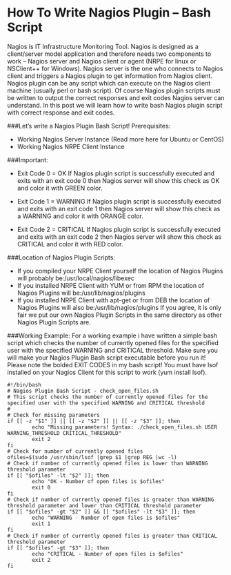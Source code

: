 # How To Write Nagios Plugin – Bash Script

Nagios is IT Infrastructure Monitoring Tool. Nagios is designed as a client/server model application and therefore needs two components to work – Nagios server and Nagios client or agent (NRPE for linux or NSClient++ for Windows). Nagios server is the one who connects to Nagios client and triggers a Nagios plugin to get information from Nagios client. Nagios plugin can be any script which can execute on the Nagios client machine (usually perl or bash script). Of course Nagios plugin scripts must be written to output the correct responses and exit codes Nagios server can understand. In this post we will learn how to write bash Nagios plugin script with correct response and exit codes.

###Let’s write a Nagios Plugin Bash Script!
Prerequisites:
* Working Nagios Server Instance (Read more here for Ubuntu or CentOS)
* Working Nagios NRPE Client Instance

###Important:
* Exit Code 0 = OK
If Nagios plugin script is successfully executed and exits with an exit code 0 then Nagios server will show this check as OK and color it with GREEN color.

* Exit Code 1 = WARNING
If Nagios plugin script is successfully executed and exits with an exit code 1 then Nagios server will show this check as a WARNING and color it with ORANGE color.

* Exit Code 2 = CRITICAL
If Nagios plugin script is successfully executed and exits with an exit code 2 then Nagios server will show this check as CRITICAL and color it with RED color.

###Location of Nagios Plugin Scripts:
* If you compiled your NRPE Client yourself the location of Nagios Plugins will probably be:/usr/local/nagios/libexec
* If you installed NRPE Client with YUM or from RPM the location of Nagios Plugins will be:/usr/lib/nagios/plugins
* If you installed NRPE Client with apt-get or from DEB the location of Nagios Plugins will also be:/usr/lib/nagios/plugins
If you agree, it is only fair we put our own Nagios Plugin Scripts in the same directory as other Nagios Plugin Scripts are.

###Working Example:
For a working example i have written a simple bash script which checks the number of currently opened files for the specified user with the specified WARNING and CRITICAL threshold. Make sure you will make your Nagios Plugin Bash script executable before you run it! Please note the bolded EXIT CODES in my bash script! You must have lsof installed on your Nagios Client for this script to work (yum install lsof).

```
#!/bin/bash
# Nagios Plugin Bash Script - check_open_files.sh
# This script checks the number of currently opened files for the specified user with the specified WARNING and CRITICAL threshold
#
# Check for missing parameters
if [[ -z "$1" ]] || [[ -z "$2" ]] || [[ -z "$3" ]]; then
        echo "Missing parameters! Syntax: ./check_open_files.sh USER WARNING_THRESHOLD CRITICAL_THRESHOLD"
        exit 2
fi
# Check for number of currently opened files
ofiles=$(sudo /usr/sbin/lsof |grep $1 |grep REG |wc -l)
# Check if number of currently opened files is lower than WARNING threshold parameter
if [[ "$ofiles" -lt "$2" ]]; then
        echo "OK - Number of open files is $ofiles"
        exit 0
fi
# Check if number of currently opened files is greater than WARNING threshold parameter and lower than CRITICAL threshold parameter
if [[ "$ofiles" -gt "$2" ]] && [[ "$ofiles" -lt "$3" ]]; then
        echo "WARNING - Number of open files is $ofiles"
        exit 1
fi
# Check if number of currently opened files is greater than CRITICAL threshold parameter
if [[ "$ofiles" -gt "$3" ]]; then
        echo "CRITICAL - Number of open files is $ofiles"
        exit 2
fi
```